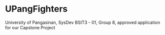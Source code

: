 # UPangFighters
University of Pangasinan, SysDev BSIT3 - 01, Group 8, approved application for our Capstone Project

